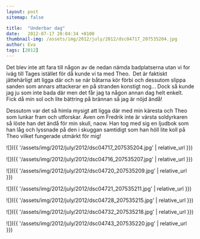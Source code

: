 ```yaml
---
layout: post
sitemap: false

title:  "Underbar dag"
date:   2012-07-17 20:04:34 +0100
thumbnail-img: /assets/img/2012/july/2012/dsc04717_207535204.jpg
author: Eva
tags: [2012]
---
```


Det blev inte att fara till någon av de nedan nämda badplatserna utan vi for iväg till Tages istället för då kunde vi ta med Theo.  Det är faktiskt jättehärligt att ligga där och se när båtarna kör förbi och dessutom slippa sanden som annars attackerar en på stranden konstigt nog... Dock så kunde jag ju som inte bada där men det får jag ta någon annan dag helt enkelt. Fick då min sol och lite bättring på brännan så jag är nöjd ändå!






Dessutom var det så himla mysigt att ligga där med min käresta och Theo som lunkar fram och utforskar. Även om Fredrik inte är värsta soldyrkaren så löste han det ändå för min skull, naow. Han tog med sig en ljudbok som han låg och lyssnade på den i skuggan samtidigt som han höll lite koll på Theo vilket fungerade utmärkt för mig!

![]({{ '/assets/img/2012/july/2012/dsc04717_207535204.jpg'  | relative_url }})

![]({{ '/assets/img/2012/july/2012/dsc04716_207535207.jpg'  | relative_url }})

![]({{ '/assets/img/2012/july/2012/dsc04720_207535209.jpg'  | relative_url }})

![]({{ '/assets/img/2012/july/2012/dsc04721_207535211.jpg'  | relative_url }})

![]({{ '/assets/img/2012/july/2012/dsc04728_207535215.jpg'  | relative_url }})

![]({{ '/assets/img/2012/july/2012/dsc04732_207535218.jpg'  | relative_url }})

![]({{ '/assets/img/2012/july/2012/dsc04743_207535220.jpg'  | relative_url }})

